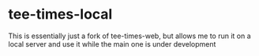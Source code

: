 # tee-times-local
This is essentially just a fork of tee-times-web, but allows me to run it on a local server and use it while the main one is under development
